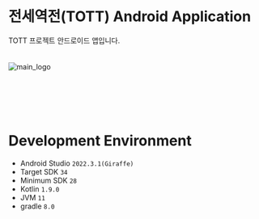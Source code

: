 # 전세역전(TOTT) Android Application
TOTT 프로젝트 안드로이드 앱입니다. <br><br><br>
![main_logo](https://github.com/SSAFY-TOTT/Android/assets/60271512/c1afed6e-303d-4cd4-a0e6-3e719116011b)



<br><br><br><br>



# Development Environment
- Android Studio `2022.3.1(Giraffe)`
- Target SDK `34`
- Minimum SDK `28`
- Kotlin `1.9.0`
- JVM `11`
- gradle `8.0`
